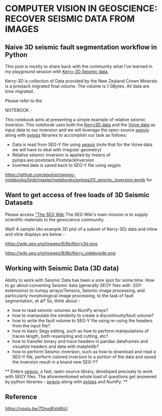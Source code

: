 # COMPUTER VISION IN GEOSCIENCE: RECOVER SEISMIC DATA FROM IMAGES

## Naive 3D seismic fault segmentation workflow in Python

 This post is mostly to share back with the community what I’ve learned in my playground session with [Kerry-3D Seismic data](https://wiki.seg.org/wiki/Kerry-3D).
 
Kerry-3D is collection of Data provided by the New Zealand Crown Minerals is a prestack migrated final volume. The volume is 1 GBytes. All data are time migrated.

 
Please refer to the 

NOTEBOOK  - 

This notebook aims at presenting a simple example of relative seismic inversion. This notebook uses both the [Kerry3D data](https://wiki.seg.org/wiki/Kerry-3D) and the [Volve data](https://www.equinor.com/no/how-and-why/digitalisation-in-our-dna/volve-field-data-village-download.html) as input data to our inversion and we will leverage the open-source [segyio](https://pypi.org/project/segyio/) along with [pylops](https://pypi.org/project/pylops/) libraries to accomplish our task as follows:

  - Data is read from SEG-Y file using [segyio](https://pypi.org/project/segyio/)  (note that for the Volve data we will have to deal with irregular geometry)
  - Relative seismic inversion is applied by means of pylops.avo.poststack.PoststackInversion
  - Inverted data is saved back to SEG-Y file using segyio
  
https://github.com/equinor/segyio-notebooks/blob/master/notebooks/pylops/01_seismic_inversion.ipynb for 
  
## Want to get access of free loads of 3D Seismic Datasets
 Please access ["The SEG Wiki](https://wiki.seg.org/wiki/Main_Page)
 The SEG Wiki's main mission is to supply scientific materials to the geoscience community.
 
 Well! A sample (An example 3D plot of a subset of Kerry-3D) data and inline and xline displays are below - 
 
 https://wiki.seg.org/images/6/6e/Kerry3d.png
 
 https://wiki.seg.org/images/8/8b/Kerry_sidebyside.png
 
## Working with Seismic Data (3D data)
 Ability to work with Seismic Data has been a sore spot for some time. How to go about converting Seismic data (generally SEGY files with .SGY extensions) to numpy arrays/Tensors,  Seismic image processing, and particularly morphological image processing, to the task of fault segmentation, et al? So, think about - 
  - how to read seismic volumes as NumPy arrays?
  - how to manipulate the similarity to create a discontinuity/fault volume?
  - how to write the fault volume to SEG-Y file using re-using the headers from the input file?
  - how to basic Segy editing, such as how to perform manipulations of traces length, both resampling and cutting, etc?
  - how to transfer binary and trace headers in pandas dataframes and visualize headers and data with matplotlib?
  - how to perform Seismic inversion, such as how to download and read a SEG-Y file, perform colored inversion to a portion of the data and saved the inversion result in a brand new SEG-Y?
 
 ** Enters [segyio](https://pypi.org/project/segyio/), a fast, open-source library, developed precisely to work with SEGY files. The aforementioned whole load of questions get answered by python libraries - [segyio](https://pypi.org/project/segyio/) along with [pylops](https://pypi.org/project/pylops/) and NumPy. ** 
 
## Reference
https://youtu.be/7DnudEsb6hU
 
